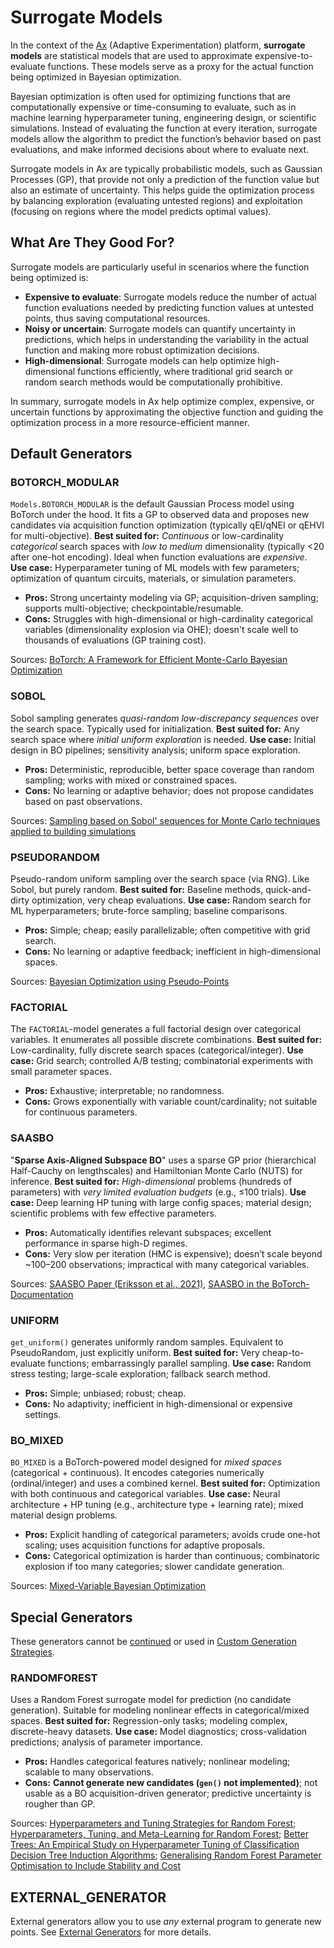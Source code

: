# Surrogate Models

<!-- What are Surrogate Models and when to use which one? -->

In the context of the [Ax](https://ax.dev/) (Adaptive Experimentation) platform, **surrogate models** are statistical models that are used to approximate expensive-to-evaluate functions. These models serve as a proxy for the actual function being optimized in Bayesian optimization.

Bayesian optimization is often used for optimizing functions that are computationally expensive or time-consuming to evaluate, such as in machine learning hyperparameter tuning, engineering design, or scientific simulations. Instead of evaluating the function at every iteration, surrogate models allow the algorithm to predict the function’s behavior based on past evaluations, and make informed decisions about where to evaluate next.

Surrogate models in Ax are typically probabilistic models, such as Gaussian Processes (GP), that provide not only a prediction of the function value but also an estimate of uncertainty. This helps guide the optimization process by balancing exploration (evaluating untested regions) and exploitation (focusing on regions where the model predicts optimal values).

## What Are They Good For?

Surrogate models are particularly useful in scenarios where the function being optimized is:

- **Expensive to evaluate**: Surrogate models reduce the number of actual function evaluations needed by predicting function values at untested points, thus saving computational resources.
- **Noisy or uncertain**: Surrogate models can quantify uncertainty in predictions, which helps in understanding the variability in the actual function and making more robust optimization decisions.
- **High-dimensional**: Surrogate models can help optimize high-dimensional functions efficiently, where traditional grid search or random search methods would be computationally prohibitive.

In summary, surrogate models in Ax help optimize complex, expensive, or uncertain functions by approximating the objective function and guiding the optimization process in a more resource-efficient manner.

## Default Generators

### BOTORCH_MODULAR
`Models.BOTORCH_MODULAR` is the default Gaussian Process model using BoTorch under the hood. It fits a GP to observed data and proposes new candidates via acquisition function optimization (typically qEI/qNEI or qEHVI for multi-objective).
**Best suited for:** *Continuous* or low-cardinality *categorical* search spaces with *low to medium* dimensionality (typically <20 after one-hot encoding). Ideal when function evaluations are *expensive*.
**Use case:** Hyperparameter tuning of ML models with few parameters; optimization of quantum circuits, materials, or simulation parameters.
- **Pros:** Strong uncertainty modeling via GP; acquisition-driven sampling; supports multi-objective; checkpointable/resumable.
- **Cons:** Struggles with high-dimensional or high-cardinality categorical variables (dimensionality explosion via OHE); doesn't scale well to thousands of evaluations (GP training cost).

Sources: [BoTorch: A Framework for Efficient Monte-Carlo Bayesian Optimization](https://arxiv.org/abs/1910.06403)

### SOBOL
Sobol sampling generates *quasi-random low-discrepancy sequences* over the search space. Typically used for initialization.
**Best suited for:** Any search space where *initial uniform exploration* is needed.
**Use case:** Initial design in BO pipelines; sensitivity analysis; uniform space exploration.
- **Pros:** Deterministic, reproducible, better space coverage than random sampling; works with mixed or constrained spaces.
- **Cons:** No learning or adaptive behavior; does not propose candidates based on past observations.

Sources: [Sampling based on Sobol' sequences for Monte Carlo techniques applied to building simulations](https://publica.fraunhofer.de/handle/publica/375074)

### PSEUDORANDOM
Pseudo-random uniform sampling over the search space (via RNG). Like Sobol, but purely random.
**Best suited for:** Baseline methods, quick-and-dirty optimization, very cheap evaluations.
**Use case:** Random search for ML hyperparameters; brute-force sampling; baseline comparisons.
- **Pros:** Simple; cheap; easily parallelizable; often competitive with grid search.
- **Cons:** No learning or adaptive feedback; inefficient in high-dimensional spaces.

Sources: [Bayesian Optimization using Pseudo-Points](https://arxiv.org/abs/1910.05484)

### FACTORIAL
The `FACTORIAL`-model generates a full factorial design over categorical variables. It enumerates all possible discrete combinations.
**Best suited for:** Low-cardinality, fully discrete search spaces (categorical/integer).
**Use case:** Grid search; controlled A/B testing; combinatorial experiments with small parameter spaces.
- **Pros:** Exhaustive; interpretable; no randomness.
- **Cons:** Grows exponentially with variable count/cardinality; not suitable for continuous parameters.

### SAASBO
"**Sparse Axis-Aligned Subspace BO**" uses a sparse GP prior (hierarchical Half-Cauchy on lengthscales) and Hamiltonian Monte Carlo (NUTS) for inference.
**Best suited for:** *High-dimensional* problems (hundreds of parameters) with *very limited evaluation budgets* (e.g., ≤100 trials).
**Use case:** Deep learning HP tuning with large config spaces; material design; scientific problems with few effective parameters.
- **Pros:** Automatically identifies relevant subspaces; excellent performance in sparse high-D regimes.
- **Cons:** Very slow per iteration (HMC is expensive); doesn’t scale beyond ~100–200 observations; impractical with many categorical variables.

Sources: [SAASBO Paper (Eriksson et al., 2021)](https://arxiv.org/abs/2006.04492), [SAASBO in the BoTorch-Documentation](https://botorch.org/docs/tutorials/saasbo)

### UNIFORM
`get_uniform()` generates uniformly random samples. Equivalent to PseudoRandom, just explicitly uniform.
**Best suited for:** Very cheap-to-evaluate functions; embarrassingly parallel sampling.
**Use case:** Random stress testing; large-scale exploration; fallback search method.
- **Pros:** Simple; unbiased; robust; cheap.
- **Cons:** No adaptivity; inefficient in high-dimensional or expensive settings.

### BO_MIXED
`BO_MIXED` is a BoTorch-powered model designed for *mixed spaces* (categorical + continuous). It encodes categories numerically (ordinal/integer) and uses a combined kernel.
**Best suited for:** Optimization with both continuous and categorical variables.
**Use case:** Neural architecture + HP tuning (e.g., architecture type + learning rate); mixed material design problems.
- **Pros:** Explicit handling of categorical parameters; avoids crude one-hot scaling; uses acquisition functions for adaptive proposals.
- **Cons:** Categorical optimization is harder than continuous; combinatoric explosion if too many categories; slower candidate generation.

Sources: [Mixed-Variable Bayesian Optimization](https://arxiv.org/abs/1907.01329)

## Special Generators

These generators cannot be [continued](tutorials?tutorial=continue_job) or used in [Custom Generation Strategies](tutorials?tutorial=custom_generation_strategy).

### RANDOMFOREST
Uses a Random Forest surrogate model for prediction (no candidate generation). Suitable for modeling nonlinear effects in categorical/mixed spaces.
**Best suited for:** Regression-only tasks; modeling complex, discrete-heavy datasets.
**Use case:** Model diagnostics; cross-validation predictions; analysis of parameter importance.
- **Pros:** Handles categorical features natively; nonlinear modeling; scalable to many observations.
- **Cons:** **Cannot generate new candidates (`gen()` not implemented)**; not usable as a BO acquisition-driven generator; predictive uncertainty is rougher than GP.

Sources: [Hyperparameters and Tuning Strategies for Random Forest](https://arxiv.org/abs/1804.03515);
[Hyperparameters, Tuning, and Meta-Learning for Random Forest](https://edoc.ub.uni-muenchen.de/24557/1/Probst_Philipp.pdf);
[Better Trees: An Empirical Study on Hyperparameter Tuning of Classification Decision Tree Induction Algorithms](https://arxiv.org/abs/1812.02207);
[Generalising Random Forest Parameter Optimisation to Include Stability and Cost](https://arxiv.org/abs/1706.09865)

## EXTERNAL_GENERATOR

External generators allow you to use *any* external program to generate new points. See [External Generators](tutorials?tutorial=external_generator) for more details.
